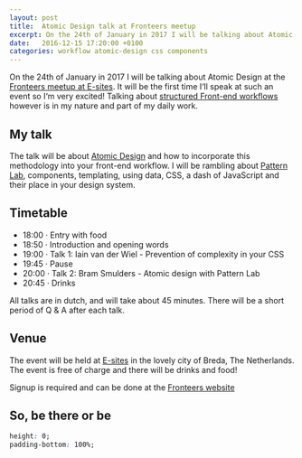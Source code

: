 ```yaml
---
layout: post
title:  Atomic Design talk at Fronteers meetup
excerpt: On the 24th of January in 2017 I will be talking about Atomic Design at the Fronteers meetup
date:   2016-12-15 17:20:00 +0100
categories: workflow atomic-design css components
---
```

On the 24th of January in 2017 I will be talking about Atomic Design at the [Fronteers meetup at E-sites](https://fronteers.nl/bijeenkomsten/2017/meetup-januari-e-sites).
It will be the first time I‘ll speak at such an event so I‘m very excited! Talking about [structured Front-end workflows](https://bramsmulders.com/blog/how-i-improved-my-workflow-with-smacss-sass/) however is in my nature and part of my daily work.

## My talk
The talk will be about [Atomic Design](http://atomicdesign.bradfrost.com/) and how to incorporate this methodology into your front-end workflow.
I will be rambling about [Pattern Lab](http://patternlab.io/), components, templating, using data, CSS, a dash of JavaScript and their place in your design system.

## Timetable
* 18:00 · Entry with food
* 18:50 · Introduction and opening words
* 19:00 · Talk 1: Iain van der Wiel - Prevention of complexity in your CSS
* 19:45 · Pause
* 20:00 · Talk 2: Bram Smulders - Atomic design with Pattern Lab
* 20:45 · Drinks

All talks are in dutch, and will take about 45 minutes. There will be a short period of Q & A after each talk.

## Venue
The event will be held at [E-sites](https://www.e-sites.nl/) in the lovely city of Breda, The Netherlands. The event is free of charge and there will be drinks and food!

Signup is required and can be done at the [Fronteers website](https://fronteers.nl/bijeenkomsten/2017/meetup-januari-e-sites)

## So, be there or be
```css
height: 0;
padding-bottom: 100%;
```
